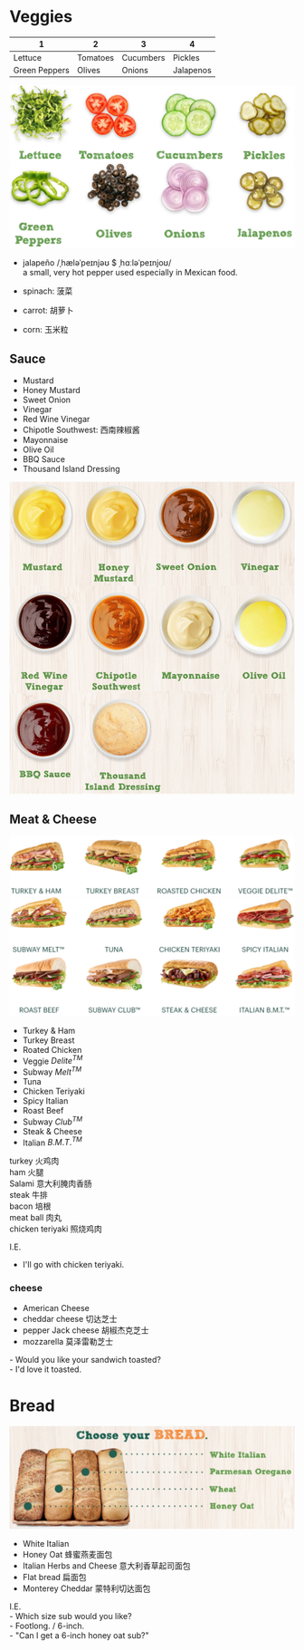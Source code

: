 
# Veggies

|1|2|3|4|
|-|-|-|-|
|Lettuce|Tomatoes|Cucumbers|Pickles|
|Green Peppers|Olives|Onions|Jalapenos|

![alt text](img/IMG_3607.png)

- jalapeño /ˌhæləˈpeɪnjəʊ $ ˌhɑːləˈpeɪnjoʊ/  
a small, very hot pepper used especially in Mexican food.  

- spinach: 菠菜
- carrot: 胡萝卜
- corn: 玉米粒

## Sauce
- Mustard
- Honey Mustard
- Sweet Onion
- Vinegar
- Red Wine Vinegar
- Chipotle Southwest: 西南辣椒酱
- Mayonnaise
- Olive Oil
- BBQ Sauce
- Thousand Island Dressing

![alt text](img/IMG_3608.png)

## Meat & Cheese
![alt text](img/IMG_3609.jpeg)
- Turkey & Ham
- Turkey Breast
- Roated Chicken
- Veggie $Delite^{TM}$
- Subway $Melt^{TM}$
- Tuna
- Chicken Teriyaki
- Spicy Italian
- Roast Beef
- Subway $Club^{TM}$
- Steak & Cheese
- Italian $B.M.T.^{TM}$


turkey 火鸡肉  
ham 火腿  
Salami 意大利腌肉香肠  
steak 牛排  
bacon 培根  
meat ball 肉丸  
chicken teriyaki 照烧鸡肉  

I.E.
- I'll go with chicken teriyaki.

### cheese
- American Cheese 
- cheddar cheese 切达芝士
- pepper Jack cheese 胡椒杰克芝士
- mozzarella 莫泽雷勒芝士


\- Would you like your sandwich toasted?  
\- I'd love it toasted. 

# Bread
![alt text](img/IMG_3610.jpeg)
- White Italian 
- Honey Oat 蜂蜜燕麦面包
- Italian Herbs and Cheese 意大利香草起司面包
- Flat bread 扁面包
- Monterey Cheddar 蒙特利切达面包

I.E.  
\- Which size sub would you like?  
\- Footlong. / 6-inch.  
\- "Can I get a 6-inch honey oat sub?"  


